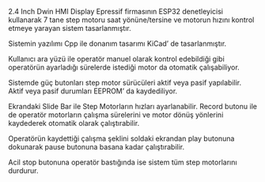 2.4 Inch Dwin HMI Display Epressif firmasının ESP32 denetleyicisi kullanarak 7 tane step motoru saat yönüne/tersine 
ve motorun hızını kontrol etmeye yarayan sistem tasarlanmıştır.

Sistemin yazılımı Cpp ile donanım tasarımı KiCad’ de tasarlanmıştır.

Kullanıcı ara yüzü ile operatör manuel olarak kontrol edebildiği gibi operatörün ayarladığı sürelerde istediği motor 
da otomatik çalışabiliyor.

Sistemde güç butonları step motor sürücüleri aktif veya pasif yapılabilir. Aktif veya pasif durumları 
EEPROM’ da kaydediliyor.

Ekrandaki Slide Bar ile Step Motorların hızları ayarlanabilir.
Record butonu ile de operatör motorların çalışma sürelerini ve motor dönüş yönlerini kaydederek otomatik olarak çalıştırabilir.

Operatörün kaydettiği çalışma şeklini soldaki ekrandan play butonuna dokunarak pause butonuna basana kadar çalıştırabilir. 

Acil stop butonuna operatör bastığında ise sistem tüm step motorlarını durdurur.
